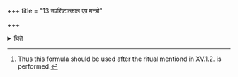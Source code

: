 +++
title = "13 उपरिष्टात्काल एष मन्त्रो"

+++

<details><summary>थिते</summary>

13. There is another (view) that this formula is to be used at a later time.[^1]  

[^1]: Thus this formula should be used after the ritual mentiond in XV.1.2. is performed.   
</details>
